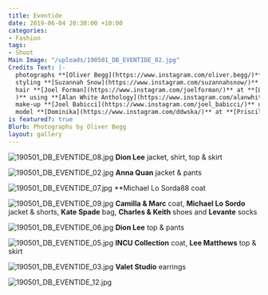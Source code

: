 ```yaml
---
title: Eventide
date: 2019-06-04 20:30:00 +10:00
categories:
- Fashion
tags:
- Shoot
Main Image: "/uploads/190501_DB_EVENTIDE_02.jpg"
Credits Text: |-
  photographs **[Oliver Begg](https://www.instagram.com/oliver.begg/)**
  styling **[Suzannah Snow](https://www.instagram.com/suzannahsnow/)**
  hair **[Joel Forman](https://www.instagram.com/joelforman/)** at **[Lion Artist Management](https://www.instagram.com/lionartistmanagement/
  )** using **[Alan White Anthology](https://www.instagram.com/alanwhiteanthology/)** and **[Davines Australia](https://www.instagram.com/davines_australia/)**
  make-up **[Joel Babicci](https://www.instagram.com/joel_babicci/)** using **[MAC Cosmetics](https://www.instagram.com/maccosmetics/)**
  model **[Dominika](https://www.instagram.com/ddwska/)** at **[Priscillas](https://www.instagram.com/priscillasmodels/)**
is featured?: true
Blurb: Photographs by Oliver Begg
layout: gallery
---
```


![190501_DB_EVENTIDE_08.jpg](/uploads/190501_DB_EVENTIDE_08.jpg)
**Dion Lee** jacket, shirt, top & skirt

![190501_DB_EVENTIDE_02.jpg](/uploads/190501_DB_EVENTIDE_02.jpg)
**Anna Quan** jacket & pants

![190501_DB_EVENTIDE_07.jpg](/uploads/190501_DB_EVENTIDE_07.jpg)
**Michael Lo Sorda88 coat

![190501_DB_EVENTIDE_09.jpg](/uploads/190501_DB_EVENTIDE_09.jpg)
**Camilla & Marc** coat, **Michael Lo Sordo** jacket & shorts, **Kate Spade** bag, **Charles & Keith** shoes and **Levante** socks

![190501_DB_EVENTIDE_06.jpg](/uploads/190501_DB_EVENTIDE_06.jpg)
**Dion Lee** top & pants

![190501_DB_EVENTIDE_05.jpg](/uploads/190501_DB_EVENTIDE_05.jpg)
**INCU Collection** coat, **Lee Matthews** top & skirt

![190501_DB_EVENTIDE_03.jpg](/uploads/190501_DB_EVENTIDE_03.jpg)
**Valet Studio** earrings

![190501_DB_EVENTIDE_12.jpg](/uploads/190501_DB_EVENTIDE_12.jpg)
